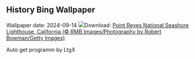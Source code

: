 ## History Bing Wallpaper
Wallpaper date: 2024-09-14
![](https://www.bing.com/th?id=OHR.PointReyes_PT-BR8277913386_UHD.jpg&w=1000)Download: [Point Reyes National Seashore Lighthouse, California (© RMB Images/Photography by Robert Bowman/Getty Images)](https://www.bing.com/th?id=OHR.PointReyes_PT-BR8277913386_UHD.jpg)

Auto get programm by LtgX
